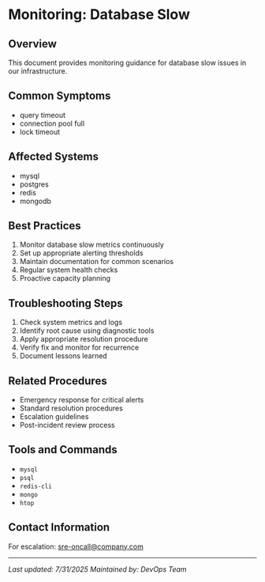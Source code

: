 # Monitoring: Database Slow

## Overview
This document provides monitoring guidance for database slow issues in our infrastructure.

## Common Symptoms
- query timeout
- connection pool full
- lock timeout

## Affected Systems
- mysql
- postgres
- redis
- mongodb

## Best Practices
1. Monitor database slow metrics continuously
2. Set up appropriate alerting thresholds
3. Maintain documentation for common scenarios
4. Regular system health checks
5. Proactive capacity planning

## Troubleshooting Steps
1. Check system metrics and logs
2. Identify root cause using diagnostic tools
3. Apply appropriate resolution procedure
4. Verify fix and monitor for recurrence
5. Document lessons learned

## Related Procedures
- Emergency response for critical alerts
- Standard resolution procedures
- Escalation guidelines
- Post-incident review process

## Tools and Commands
- `mysql`
- `psql`
- `redis-cli`
- `mongo`
- `htop`

## Contact Information
For escalation: sre-oncall@company.com

---
*Last updated: 7/31/2025*
*Maintained by: DevOps Team*
